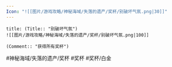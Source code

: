 ```yaml
---
Icon: "![[图片/游戏攻略/神秘海域/失落的遗产/奖杯/别破坏气氛.png|30]]"
---
```

```ad-common-platinum-trophy
title: (Title:: "别破坏气氛")
![[图片/游戏攻略/神秘海域/失落的遗产/奖杯/别破坏气氛.png|100]]

(Comment:: "获得所有奖杯")
```

#神秘海域/失落的遗产/奖杯 #奖杯 #奖杯/白金
